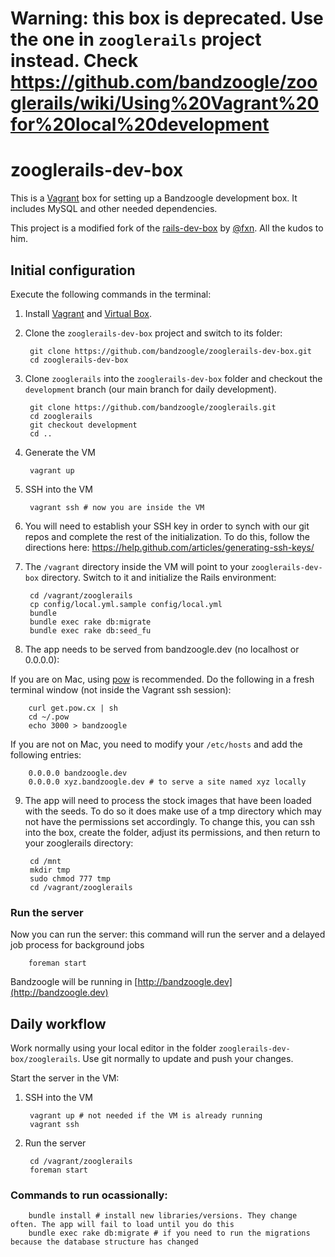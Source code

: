 # Warning: this box is deprecated. Use the one in `zooglerails` project instead. Check https://github.com/bandzoogle/zooglerails/wiki/Using%20Vagrant%20for%20local%20development

# zooglerails-dev-box

This is a [Vagrant](http://www.vagrantup.com/) box for setting up a Bandzoogle development box. It includes MySQL and other needed dependencies.

This project is a modified fork of the [rails-dev-box](https://github.com/rails/rails-dev-box) by [@fxn](https://github.com/fxn). All the kudos to him.

## Initial configuration

Execute the following commands in the terminal:

1. Install [Vagrant](http://www.vagrantup.com/) and [Virtual Box](https://www.virtualbox.org/).

2. Clone the `zooglerails-dev-box` project and switch to its folder:

        git clone https://github.com/bandzoogle/zooglerails-dev-box.git
        cd zooglerails-dev-box

3. Clone `zooglerails` into the `zooglerails-dev-box` folder and checkout the `development` branch (our main branch for daily development).

        git clone https://github.com/bandzoogle/zooglerails.git
        cd zooglerails
        git checkout development
        cd ..

4. Generate the VM

        vagrant up

5. SSH into the VM

        vagrant ssh # now you are inside the VM

6. You will need to establish your SSH key in order to synch with our git repos and complete the rest of the initialization. To do this, follow the directions here: https://help.github.com/articles/generating-ssh-keys/

7. The `/vagrant` directory inside the VM will point to your `zooglerails-dev-box` directory. Switch to it and initialize the Rails environment:

        cd /vagrant/zooglerails
        cp config/local.yml.sample config/local.yml
        bundle
        bundle exec rake db:migrate
        bundle exec rake db:seed_fu

8. The app needs to be served from bandzoogle.dev (no localhost or 0.0.0.0):

  If you are on Mac, using [pow](http://pow.cx/) is recommended. Do the following in a fresh terminal window (not inside the Vagrant ssh session):

        curl get.pow.cx | sh
        cd ~/.pow
        echo 3000 > bandzoogle

  If you are not on Mac, you need to modify your `/etc/hosts` and add the following entries:

        0.0.0.0 bandzoogle.dev
        0.0.0.0 xyz.bandzoogle.dev # to serve a site named xyz locally

9. The app will need to process the stock images that have been loaded with the seeds. To do so it does make use of a tmp directory which may not have the permissions set accordingly. To change this, you can ssh into the box, create the folder, adjust its permissions, and then return to your zooglerails directory:

        cd /mnt
        mkdir tmp
        sudo chmod 777 tmp
        cd /vagrant/zooglerails

### Run the server

Now you can run the server: this command will run the server and a delayed job process for background jobs

        foreman start

Bandzoogle will be running in [http://bandzoogle.dev](http://bandzoogle.dev)


## Daily workflow

Work normally using your local editor in the folder `zooglerails-dev-box/zooglerails`. Use git normally to update and push your changes.

Start the server in the VM:

1. SSH into the VM

        vagrant up # not needed if the VM is already running
        vagrant ssh

2. Run the server

        cd /vagrant/zooglerails
        foreman start

### Commands to run ocassionally:

        bundle install # install new libraries/versions. They change often. The app will fail to load until you do this
        bundle exec rake db:migrate # if you need to run the migrations because the database structure has changed
